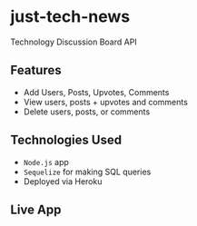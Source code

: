 # just-tech-news
Technology Discussion Board API

## Features

- Add Users, Posts, Upvotes, Comments
- View users, posts + upvotes and comments
- Delete users, posts, or comments

## Technologies Used

- `Node.js` app
- `Sequelize` for making SQL queries
- Deployed via Heroku

## Live App